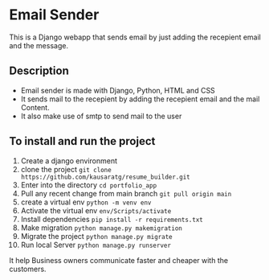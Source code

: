 
# Email Sender
This is a Django webapp that sends email by just adding the recepient email and the message.
## Description
* Email sender is made with Django, Python, HTML and CSS
* It sends mail to the recepient by adding the recepient email and the mail Content.
* It also make use of smtp to send mail to the user
## To install and run the project
1. Create a django environment 
2. clone the project             ```git clone https://github.com/kausaratg/resume_builder.git``` 
3.  Enter into the directory         ```cd portfolio_app```
4.  Pull any recent change from main branch     ```git pull origin main```
5.  create a virtual env   ```python -m venv env```
6. Activate the virtual env   ```env/Scripts/activate```
7. Install dependencies  ```pip install -r requirements.txt```
8. Make migration    ```python manage.py makemigration```
9. Migrate the project   ```python manage.py migrate```
10. Run local Server  ```python manage.py runserver```

It help Business owners communicate faster and cheaper with the customers. 
